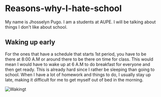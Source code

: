 # Reasons-why-I-hate-school
My name is Jhosselyn Pugo. I am a students at AUPE. I will be talking about things I don't like about school.


## Waking up early

For the ones that have a schedule that starts 1st period, you have to be there at 8:00 A.M or around there to be there on time for class. This would mean I would have to wake up at 6 A.M to do breakfast for everyone and then get ready. This is already hard since I rather be sleeping than going to school. When I have a lot of homework and things to do, I usually stay up late, making it difficult for me to get myself out of bed in the morning. 

![Wakingt](https://d6y5eqdcxq8w3.cloudfront.net/magento-media/blog/canada/2018/11/3-Tips-to-Start-Waking-Up-Early-in-a-Beautyrest-Mattress-1024x682.jpg)
